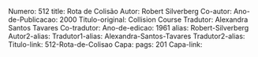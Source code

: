 Numero: 512
title: Rota de Colisão
Autor: Robert Silverberg
Co-autor: 
Ano-de-Publicacao: 2000
Titulo-original: Collision Course
Tradutor: Alexandra Santos Tavares
Co-tradutor: 
Ano-de-edicao: 1961
alias: Robert-Silverberg
Autor2-alias: 
Tradutor1-alias: Alexandra-Santos-Tavares
Tradutor2-alias: 
Titulo-link: 512-Rota-de-Colisao
Capa: 
pags: 201
Capa-link: 